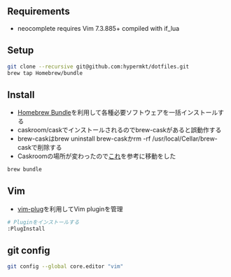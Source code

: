## Requirements
* neocomplete requires Vim 7.3.885+ compiled with if_lua

## Setup 
```sh
git clone --recursive git@github.com:hypermkt/dotfiles.git
brew tap Homebrew/bundle
```

## Install 
* [Homebrew Bundle](https://github.com/Homebrew/homebrew-bundle)を利用して各種必要ソフトウェアを一括インストールする
* caskroom/caskでインストールされるのでbrew-caskがあると誤動作する
* brew-caskはbrew uninstall brew-caskかrm -rf /usr/local/Cellar/brew-caskで削除する
* Caskroomの場所が変わったので[これ](http://rcmdnk.com/blog/2016/06/28/comptuer-mac-homebrew-brew-file/)を参考に移動をした
```sh
brew bundle
```

## Vim
* [vim-plug](https://github.com/junegunn/vim-plug)を利用してVim pluginを管理

```sh
# Pluginをインストールする
:PlugInstall
```

## git config
```sh
git config --global core.editor "vim"
```
